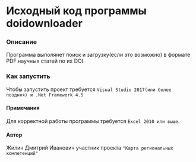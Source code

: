 # Исходный код программы doidownloader
### Описание
Программа выполянет поиск и загрузку(если это возможно) в формате PDF научных статей по их DOI.
### Как запустить
Чтобы запустить проект требуется `Visual Studio 2017(или более поздняя) и .Net Framework 4.5`
#### Примечания
Для корректной работы программы требуется `Excel 2010 или выше`.
#### Автор
Жилин Дмитрий Иванович участник проекта `"Карта региональных компетенций"`
